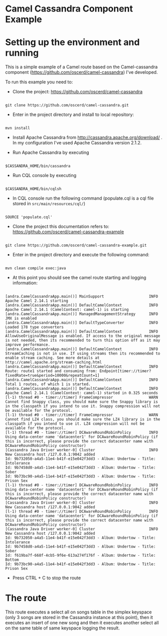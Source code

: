 # Camel Cassandra Component Example

# Setting up the environment and running

This is a simple example of a Camel route based on the Camel-cassandra component (https://github.com/oscerd/camel-cassandra) I've developed.

To run this example you need to:

- Clone the project: https://github.com/oscerd/camel-cassandra

```shell

git clone https://github.com/oscerd/camel-cassandra.git

```

- Enter in the project directory and install to local repository: 

```shell

mvn install

```

- Install Apache Cassandra from http://cassandra.apache.org/download/ . In my configuration I've used Apache Cassandra version 2.1.2.

- Run Apache Cassandra by executing 

```shell

$CASSANDRA_HOME/bin/cassandra

```

- Run CQL console by executing 

```shell

$CASSANDRA_HOME/bin/cqlsh

```

- In CQL console run the following command (populate.cql is a cql file stored in `src/main/resources/cql/`)

```shell

SOURCE 'populate.cql'

```

- Clone the project this documentation refers to: https://github.com/oscerd/camel-cassandra-example

```shell

git clone https://github.com/oscerd/camel-cassandra-example.git

```

- Enter in the project directory and execute the following command:

```shell

mvn clean compile exec:java

```

- At this point you should see the camel route starting and logging information:

```shell

[andra.CamelCassandraApp.main()] MainSupport                    INFO  Apache Camel 2.14.1 starting
[andra.CamelCassandraApp.main()] DefaultCamelContext            INFO  Apache Camel 2.14.1 (CamelContext: camel-1) is starting
[andra.CamelCassandraApp.main()] ManagedManagementStrategy      INFO  JMX is enabled
[andra.CamelCassandraApp.main()] DefaultTypeConverter           INFO  Loaded 178 type converters
[andra.CamelCassandraApp.main()] DefaultCamelContext            INFO  AllowUseOriginalMessage is enabled. If access to the original message is not needed, then its recommended to turn this option off as it may improve performance.
[andra.CamelCassandraApp.main()] DefaultCamelContext            INFO  StreamCaching is not in use. If using streams then its recommended to enable stream caching. See more details at http://camel.apache.org/stream-caching.html
[andra.CamelCassandraApp.main()] DefaultCamelContext            INFO  Route: route1 started and consuming from: Endpoint[timer://timer?fixedRate=true&period=10000&repeatCount=1]
[andra.CamelCassandraApp.main()] DefaultCamelContext            INFO  Total 1 routes, of which 1 is started.
[andra.CamelCassandraApp.main()] DefaultCamelContext            INFO  Apache Camel 2.14.1 (CamelContext: camel-1) started in 0.325 seconds
[l-1) thread #0 - timer://timer] FrameCompressor                WARN  Cannot find Snappy class, you should make sure the Snappy library is in the classpath if you intend to use it. Snappy compression will not be available for the protocol.
[l-1) thread #0 - timer://timer] FrameCompressor                WARN  Cannot find LZ4 class, you should make sure the LZ4 library is in the classpath if you intend to use it. LZ4 compression will not be available for the protocol.
[l-1) thread #0 - timer://timer] DCAwareRoundRobinPolicy        INFO  Using data-center name 'datacenter1' for DCAwareRoundRobinPolicy (if this is incorrect, please provide the correct datacenter name with DCAwareRoundRobinPolicy constructor)
[Cassandra Java Driver worker-0] Cluster                        INFO  New Cassandra host /127.0.0.1:9042 added
Id: 9b732050-a4a5-11e4-b41f-e15e042f3dd3 - Album: Undertow - Title: Intolerance
Id: 9b7458d0-a4a5-11e4-b41f-e15e042f3dd3 - Album: Undertow - Title: Sober
Id: 9b73bc90-a4a5-11e4-b41f-e15e042f3dd3 - Album: Undertow - Title: Prison Sex
[l-1) thread #0 - timer://timer] DCAwareRoundRobinPolicy        INFO  Using data-center name 'datacenter1' for DCAwareRoundRobinPolicy (if this is incorrect, please provide the correct datacenter name with DCAwareRoundRobinPolicy constructor)
[Cassandra Java Driver worker-0] Cluster                        INFO  New Cassandra host /127.0.0.1:9042 added
[l-1) thread #0 - timer://timer] DCAwareRoundRobinPolicy        INFO  Using data-center name 'datacenter1' for DCAwareRoundRobinPolicy (if this is incorrect, please provide the correct datacenter name with DCAwareRoundRobinPolicy constructor)
[Cassandra Java Driver worker-0] Cluster                        INFO  New Cassandra host /127.0.0.1:9042 added
Id: 9b732050-a4a5-11e4-b41f-e15e042f3dd3 - Album: Undertow - Title: Intolerance
Id: 9b7458d0-a4a5-11e4-b41f-e15e042f3dd3 - Album: Undertow - Title: Sober
Id: f619ba7f-668f-4cb5-9f6e-613a274f176f - Album: Undertow - Title: Bottom
Id: 9b73bc90-a4a5-11e4-b41f-e15e042f3dd3 - Album: Undertow - Title: Prison Sex

```

- Press CTRL + C to stop the route

# The route

This route executes a select all on songs table in the simplex keyspace (only 3 songs are stored in the Cassandra instance at this point), then it executes an insert of one new song and then it executes another select all on the same table of same keyspace logging the result.
